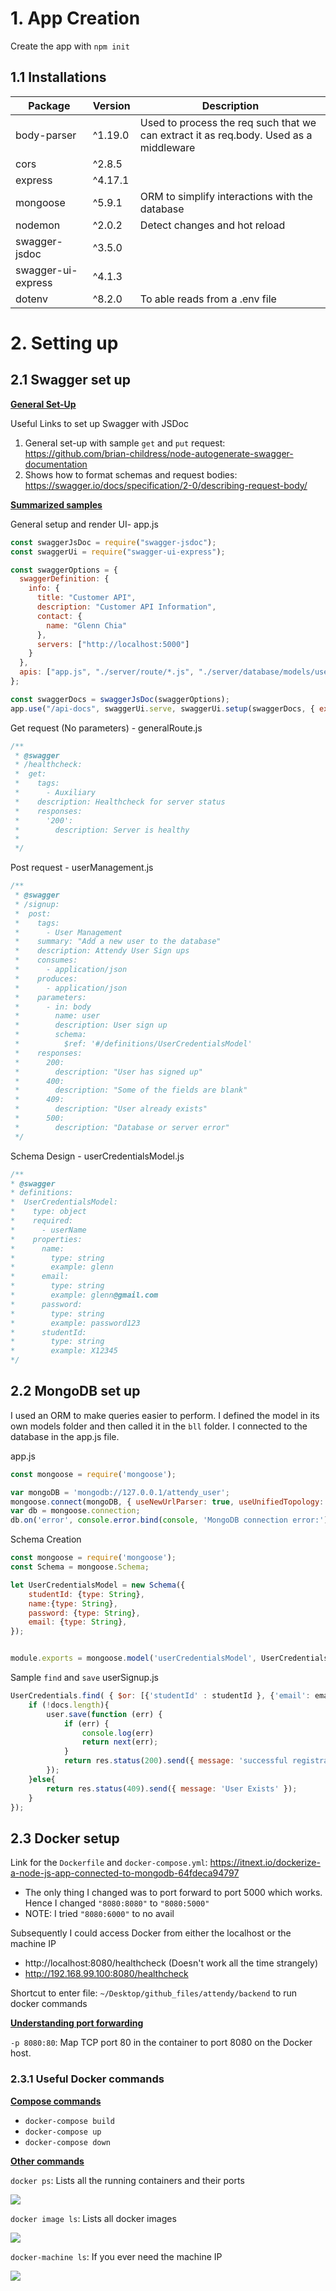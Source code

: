 # 1. App Creation

Create the app with `npm init`

## 1.1 Installations

| Package            | Version | Description                                                  |
| ------------------ | ------- | ------------------------------------------------------------ |
| body-parser        | ^1.19.0 | Used to process the req such that we can extract it as req.body. Used as a middleware |
| cors               | ^2.8.5  |                                                              |
| express            | ^4.17.1 |                                                              |
| mongoose           | ^5.9.1  | ORM to simplify interactions with the database               |
| nodemon            | ^2.0.2  | Detect changes and hot reload                                |
| swagger-jsdoc      | ^3.5.0  |                                                              |
| swagger-ui-express | ^4.1.3  |                                                              |
| dotenv             | ^8.2.0  | To able reads from a .env file                               |

# 2. Setting up

## 2.1 Swagger set up

**<u>General Set-Up</u>**

Useful Links to set up Swagger with JSDoc

1. General set-up with sample `get` and `put` request: https://github.com/brian-childress/node-autogenerate-swagger-documentation
2. Shows how to format schemas and request bodies: https://swagger.io/docs/specification/2-0/describing-request-body/

<u>**Summarized samples**</u>

General setup and render UI- app.js

```javascript
const swaggerJsDoc = require("swagger-jsdoc");
const swaggerUi = require("swagger-ui-express");

const swaggerOptions = {
  swaggerDefinition: {
    info: {
      title: "Customer API",
      description: "Customer API Information",
      contact: {
        name: "Glenn Chia"
      },
      servers: ["http://localhost:5000"]
    }
  },
  apis: ["app.js", "./server/route/*.js", "./server/database/models/userCredentialsModel.js"]
};

const swaggerDocs = swaggerJsDoc(swaggerOptions);
app.use("/api-docs", swaggerUi.serve, swaggerUi.setup(swaggerDocs, { explorer: true }));
```

Get request (No parameters) - generalRoute.js

```javascript
/**
 * @swagger
 * /healthcheck:
 *  get:
 *    tags: 
 *      - Auxiliary
 *    description: Healthcheck for server status
 *    responses:
 *      '200':
 *        description: Server is healthy
 *    
 */
```

Post request - userManagement.js

```javascript
/**
 * @swagger
 * /signup:
 *  post:
 *    tags:
 *      - User Management
 *    summary: "Add a new user to the database"
 *    description: Attendy User Sign ups
 *    consumes:
 *      - application/json
 *    produces:
 *      - application/json
 *    parameters:
 *      - in: body
 *        name: user
 *        description: User sign up 
 *        schema:
 *          $ref: '#/definitions/UserCredentialsModel'
 *    responses:
 *      200:
 *        description: "User has signed up"
 *      400:
 *        description: "Some of the fields are blank"
 *      409:
 *        description: "User already exists"
 *      500:
 *        description: "Database or server error"
 */ 
```

Schema Design - userCredentialsModel.js

```javascript
/**
* @swagger
* definitions:
*  UserCredentialsModel:
*    type: object
*    required:
*      - userName
*    properties:
*      name:
*        type: string
*        example: glenn
*      email:
*        type: string
*        example: glenn@gmail.com
*      password:
*        type: string
*        example: password123
*      studentId:
*        type: string
*        example: X12345
*/
```







## 2.2 MongoDB set up

I used an ORM to make queries easier to perform. I defined the model in its own models folder and then called it in the `bll` folder. I connected to the database in the app.js file.

app.js

```javascript
const mongoose = require('mongoose');

var mongoDB = 'mongodb://127.0.0.1/attendy_user';
mongoose.connect(mongoDB, { useNewUrlParser: true, useUnifiedTopology: true } );
var db = mongoose.connection;
db.on('error', console.error.bind(console, 'MongoDB connection error:'));
```

Schema Creation

```javascript
const mongoose = require('mongoose');
const Schema = mongoose.Schema;

let UserCredentialsModel = new Schema({
    studentId: {type: String},
    name:{type: String},
    password: {type: String},
    email: {type: String},
});


module.exports = mongoose.model('userCredentialsModel', UserCredentialsModel);
```

Sample `find` and `save` userSignup.js

```javascript
UserCredentials.find( { $or: [{'studentId' : studentId }, {'email': email}]}, function (err, docs) {
    if (!docs.length){
        user.save(function (err) {
            if (err) {
                console.log(err)
                return next(err);
            } 
            return res.status(200).send({ message: 'successful registration' });   
        });
    }else{                
        return res.status(409).send({ message: 'User Exists' }); 
    }
});
```

## 2.3 Docker setup

Link for the `Dockerfile` and `docker-compose.yml`: https://itnext.io/dockerize-a-node-js-app-connected-to-mongodb-64fdeca94797

- The only thing I changed was to port forward to port 5000 which works. Hence I changed `"8080:8080"` to `"8080:5000"`
- NOTE: I tried `"8080:6000"` to no avail

Subsequently I could access Docker from either the localhost or the machine IP

- http://localhost:8080/healthcheck (Doesn't work all the time strangely)
- http://192.168.99.100:8080/healthcheck

Shortcut to enter file: `~/Desktop/github_files/attendy/backend` to run docker commands

<u>**Understanding port forwarding**</u> 

`-p 8080:80`: Map TCP port 80 in the container to port 8080 on the Docker host.

### 2.3.1 Useful Docker commands

<u>**Compose commands**</u>

- `docker-compose build`
- `docker-compose up`
- `docker-compose down`

<u>**Other commands**</u>

`docker ps`: Lists all the running containers and their ports

![](assets/001_docker_ps.PNG)

`docker image ls`: Lists all docker images

![](assets/002_docker_image_ls.PNG)

`docker-machine ls`: If you ever need the machine IP

![](assets/003_docker_machine_ls.PNG)

